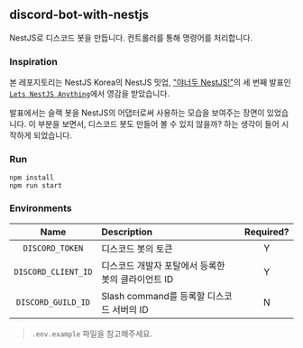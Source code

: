 ## discord-bot-with-nestjs

NestJS로 디스코드 봇을 만듭니다. 컨트롤러를 통해 명령어를 처리합니다.

### Inspiration

본 레포지토리는 NestJS Korea의 NestJS 밋업, ["야너두 NestJS!"](https://nestjs-korea.notion.site/3rd-NestJS-wrap-up-1bd4e5cf44f94797a0645316ac431f3b)의 세 번째 발표인 [`Lets NestJS Anything`](https://youtu.be/IsX1vgWYVpE?t=4183)에서 영감을 받았습니다.

발표에서는 슬랙 봇을 NestJS의 어댑터로써 사용하는 모습을 보여주는 장면이 있었습니다. 이 부분을 보면서, 디스코드 봇도 만들어 볼 수 있지 않을까? 하는 생각이 들어 시작하게 되었습니다.

### Run

```shell
npm install
npm run start
```

### Environments

|        Name         | Description                                        | Required? |
| :-----------------: | :------------------------------------------------- | :-------: |
|   `DISCORD_TOKEN`   | 디스코드 봇의 토큰                                 |     Y     |
| `DISCORD_CLIENT_ID` | 디스코드 개발자 포탈에서 등록한 봇의 클라이언트 ID |     Y     |
| `DISCORD_GUILD_ID`  | Slash command를 등록할 디스코드 서버의 ID          |     N     |

> `.env.example` 파일을 참고해주세요.
